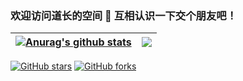 ### 欢迎访问道长的空间 👋 互相认识一下交个朋友吧！

<!--
**volmodaoist/volmodaoist** is a ✨ _special_ ✨ repository because its `README.md` (this file) appears on your GitHub profile.

Here are some ideas to get you started:

- 🔭 I’m currently working on ...
- 🌱 I’m currently learning ...
- 👯 I’m looking to collaborate on ...
- 🤔 I’m looking for help with ...
- 💬 Ask me about ...
- 📫 How to reach me: ...
- 😄 Pronouns: ...
- ⚡ Fun fact: ...
- 通过这个链接能够获取一些有趣的模块: https://github.com/anuraghazra/github-readme-stats
- 通过这个链接能够获取一些有趣的标徽：https://shields.io/
-->

<!-- ![Volmodaoist's GitHub activity graph](https://activity-graph.herokuapp.com/graph?username=volmodaoist&bg_color=ffffff&line=000000&point=9e4c98) -->


<!-- 1. 综合版块 -->
<!-- 2. 使用什么语言 -->
<!-- [![volmodaoist's GitHub stats](https://github-readme-stats.vercel.app/api?username=volmodaoist)](https://github.com/volmodaoist) -->
<!-- [![Top Langs](https://github-readme-stats.vercel.app/api/top-langs/?username=volmodaoist&layout=compact)](https://github.com/volmodaoist) -->
  
| <a href="https://github.com/volmodaoist"><img align="center" src="https://github-readme-stats.vercel.app/api?username=volmodaoist&show_icons=true&include_all_commits=true&theme=buefy&hide_border=true" alt="Anurag's github stats" /></a> | <a href="https://github.com/volmodaoist"><img align="center" src="https://github-readme-stats.vercel.app/api/top-langs/?username=volmodaoist&layout=compact&theme=buefy&hide_border=true" /></a> |
| ------------- | ------------- |


[![GitHub stars](https://img.shields.io/github/stars/academicpages/academicpages.github.io)](https://github.com/academicpages/academicpages.github.io)
[![GitHub forks](https://img.shields.io/github/forks/academicpages/academicpages.github.io)](https://github.com/academicpages/academicpages.github.io/fork)
